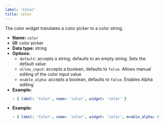 ```yaml
---
label: 'Color'
title: color
---
```


The color widget translates a color picker to a color string.

- **Name:** `color`
- **UI:** color picker
- **Data type:** string
- **Options:**
  - `default`: accepts a string; defaults to an empty string. Sets the default value
  - `allow_input`: accepts a boolean, defaults to `false`. Allows manual editing of the color input value
  - `enable_alpha`: accepts a boolean, defaults to `false`. Enables Alpha editing
- **Example:**
  ```yaml
  - { label: 'Color', name: 'color', widget: 'color' }
  ```
- **Example:**
  ```yaml
  - { label: 'Color', name: 'color', widget: 'color', enable_alpha: true, allow_input: true }
  ```

